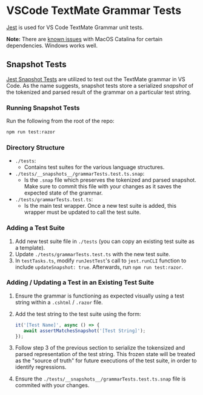 ﻿# VSCode TextMate Grammar Tests

[Jest](https://jestjs.io/en) is used for VS Code TextMate Grammar unit tests.

**Note:** There are [known issues](https://github.com/nodejs/node-gyp/blob/master/macOS_Catalina.md) with MacOS Catalina for certain dependencies. Windows works well.

## Snapshot Tests

[Jest Snapshot Tests](https://jestjs.io/docs/en/snapshot-testing) are utilized to test out the TextMate grammar in VS Code. As the name suggests, snapshot tests store a serialized _snapshot_ of the tokenized and parsed result of the grammar on a particular test string.

### Running Snapshot Tests

Run the following from the root of the repo:

```bash
npm run test:razor
```

### Directory Structure

- `./tests`:
  - Contains test suites for the various language structures.
- `./tests/__snapshots__/grammarTests.test.ts.snap`:
  - Is the `.snap` file which preserves the tokenized and parsed snapshot. Make sure to commit this file with your changes as it saves the expected state of the grammar.
- `./tests/grammarTests.test.ts`:
  - Is the main test wrapper. Once a new test suite is added, this wrapper must be updated to call the test suite.

### Adding a Test Suite

1. Add new test suite file in `./tests` (you can copy an existing test suite as a template).
2. Update `./tests/grammarTests.test.ts` with the new test suite.
3. In `testTasks.ts`, modify `runJestTest`'s call to `jest.runCLI` function to include `updateSnapshot: true`. Afterwards, run `npm run test:razor`.

### Adding / Updating a Test in an Existing Test Suite

1. Ensure the grammar is functioning as expected visually using a test string within a `.cshtml` / `.razor` file.
1. Add the test string to the test suite using the form:

   ```typescript
   it('[Test Name]', async () => {
      await assertMatchesSnapshot('[Test String]');
   });
   ```

1. Follow step 3 of the previous section to serialize the tokensized and parsed representation of the test string. This frozen state will be treated as the "source of truth" for future executions of the test suite, in order to identify regressions.
1. Ensure the `./tests/__snapshots__/grammarTests.test.ts.snap` file is commited with your changes.
